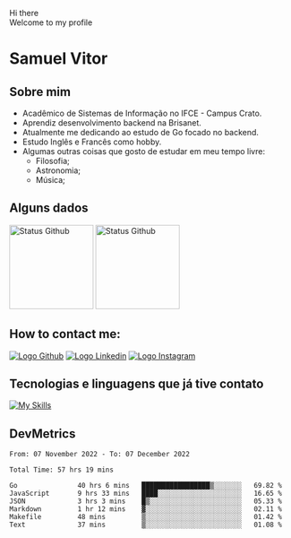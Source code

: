 Hi there<br/>
Welcome to my profile

# Samuel Vitor

## Sobre mim

- Acadêmico de Sistemas de Informação no IFCE - Campus Crato.
- Aprendiz desenvolvimento backend na Brisanet.
- Atualmente me dedicando ao estudo de Go focado no backend.
- Estudo Inglês e Francês como hobby.
- Algumas outras coisas que gosto de estudar em meu tempo livre:
  - Filosofia;
  - Astronomia;
  - Música;

## Alguns dados
<img src="https://github-readme-stats.vercel.app/api?username=TheSamuelVitor&theme=dracula&show_icons=true" alt="Status Github" height="150rem">
<img src="https://github-readme-stats.vercel.app/api/top-langs/?username=TheSamuelVitor&layout=compact&theme=dracula" alt="Status Github" height="150rem">

## How to contact me:

[![Logo Github](https://skillicons.dev/icons?i=github)](https://github.com/TheSamuelVitor)
[![Logo Linkedin](https://skillicons.dev/icons?i=linkedin)](https://www.linkedin.com/in/samuel-vitor-b07566202/)
[![Logo Instagram](https://skillicons.dev/icons?i=instagram)](https://www.linkedin.com/in/samuel-vitor-b07566202/)

## Tecnologias e linguagens que já tive contato

[![My Skills](https://skillicons.dev/icons?i=go,react,angular,c,cpp,js,html,css,git,postgres,python,vscode,linux)](https://skillicons.dev)

## DevMetrics

<!--START_SECTION:waka-->

```text
From: 07 November 2022 - To: 07 December 2022

Total Time: 57 hrs 19 mins

Go               40 hrs 6 mins   █████████████████▒░░░░░░░   69.82 %
JavaScript       9 hrs 33 mins   ████░░░░░░░░░░░░░░░░░░░░░   16.65 %
JSON             3 hrs 3 mins    █▒░░░░░░░░░░░░░░░░░░░░░░░   05.33 %
Markdown         1 hr 12 mins    ▓░░░░░░░░░░░░░░░░░░░░░░░░   02.11 %
Makefile         48 mins         ▒░░░░░░░░░░░░░░░░░░░░░░░░   01.42 %
Text             37 mins         ▒░░░░░░░░░░░░░░░░░░░░░░░░   01.08 %
```

<!--END_SECTION:waka-->
